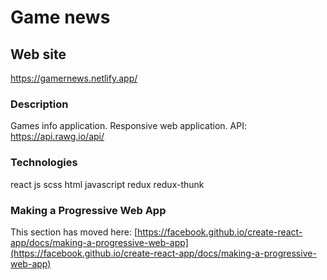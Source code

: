 # Game news

## Web site
https://gamernews.netlify.app/

### Description
Games info application.
Responsive web application.
API: https://api.rawg.io/api/ 

### Technologies
react js
scss
html
javascript
redux
redux-thunk

### Making a Progressive Web App
This section has moved here: [https://facebook.github.io/create-react-app/docs/making-a-progressive-web-app](https://facebook.github.io/create-react-app/docs/making-a-progressive-web-app)
